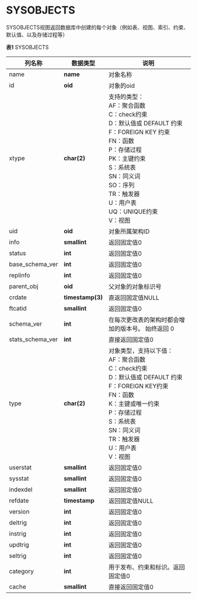 # SYSOBJECTS

SYSOBJECTS视图返回数据库中创建的每个对象（例如表、视图、索引、约束、默认值、以及存储过程等）

**表1** SYSOBJECTS

<table aria-label="表 1" class="table table-sm margin-top-none">
    <thead>
        <tr>
            <th>列名称</th>
            <th>数据类型</th>
            <th>说明</th>
        </tr>
    </thead>
    <tbody>
        <tr>
            <td>name</td>
            <td><strong>name</strong></td>
            <td>对象名称</td>
        </tr>
        <tr>
            <td>id</td>
            <td><strong>oid</strong></td>
            <td>对象的oid</td>
        </tr>
        <tr>
            <td>xtype</td>
            <td><strong>char(2)</strong></td>
            <td>支持的类型：<br>
                AF：聚合函数<br>
                C：check约束<br>
                D：默认值或 DEFAULT 约束
                F：FOREIGN KEY 约束<br>
                FN：函数<br>
                P：存储过程<br>
                PK：主键约束<br>
                S：系统表<br>
                SN：同义词<br>
                SO：序列<br>
                TR：触发器<br>
                U：用户表<br>
                UQ：UNIQUE约束<br>
                V：视图<br>
            </td>
        </tr>
        <tr>
            <td>uid</td>
            <td><strong>oid</strong></td>
            <td>对象所属架构ID</td>
        </tr>
        <tr>
            <td>info</td>
            <td><strong>smallint</strong></td>
            <td>返回固定值0</td>
        </tr>
        <tr>
            <td>status</td>
            <td><strong>int</strong></td>
            <td>返回固定值0</td>
        </tr>
        <tr>
            <td>base_schema_ver</td>
            <td><strong>int</strong></td>
            <td>返回固定值0</td>
        </tr>
        <tr>
            <td>replinfo</td>
            <td><strong>int</strong></td>
            <td>返回固定值0</td>
        </tr>
        <tr>
            <td>parent_obj</td>
            <td><strong>oid</strong></td>
            <td>父对象的对象标识号</td>
        </tr>
        <tr>
            <td>crdate</td>
            <td><strong>timestamp(3)</strong></td>
            <td>直返回固定值NULL</td>
        </tr>
        <tr>
            <td>ftcatid</td>
            <td><strong>smallint</strong></td>
            <td>返回固定值0</td>
        </tr>
        <tr>
            <td>schema_ver</td>
            <td><strong>int</strong></td>
            <td>在每次更改表的架构时都会增加的版本号。 始终返回 0</td>
        </tr>
        <tr>
            <td>stats_schema_ver</td>
            <td><strong>int</strong></td>
            <td>直接返回固定值0</td>
        </tr>
        <tr>
            <td>type</td>
            <td><strong>char(2)</strong></td>
            <td>对象类型，支持以下值：<br>
                AF：聚合函数<br>
                C：check约束<br>
                D：默认值或 DEFAULT 约束<br>
                F：FOREIGN KEY约束<br>
                FN：函数<br>
                K：主键或唯一约束<br>
                P：存储过程<br>
                S：系统表<br>
                SN：同义词<br>
                TR：触发器<br>
                U：用户表<br>
                V：视图<br>
            </td>
        </tr>
        <tr>
            <td>userstat</td>
            <td><strong>smallint</strong></td>
            <td>返回固定值0</td>
        </tr>
        <tr>
            <td>sysstat</td>
            <td><strong>smallint</strong></td>
            <td>返回固定值0</td>
        </tr>
        <tr>
            <td>indexdel</td>
            <td><strong>smallint</strong></td>
            <td>返回固定值0</td>
        </tr>
        <tr>
            <td>refdate</td>
            <td><strong>timestamp</strong></td>
            <td>返回固定值NULL</td>
        </tr>
        <tr>
            <td>version</td>
            <td><strong>int</strong></td>
            <td>返回固定值0</td>
        </tr>
        <tr>
            <td>deltrig</td>
            <td><strong>int</strong></td>
            <td>返回固定值0</td>
        </tr>
        <tr>
            <td>instrig</td>
            <td><strong>int</strong></td>
            <td>返回固定值0</td>
        </tr>
        <tr>
            <td>updtrig</td>
            <td><strong>int</strong></td>
            <td>返回固定值0</td>
        </tr>
        <tr>
            <td>seltrig</td>
            <td><strong>int</strong></td>
            <td>返回固定值0</td>
        </tr>
        <tr>
            <td>category</td>
            <td><strong>int</strong></td>
            <td>用于发布、约束和标识。返回固定值0</td>
        </tr>
        <tr>
            <td>cache</td>
            <td><strong>smallint</strong></td>
            <td>直接返回固定值0</td>
        </tr>
    </tbody>
</table>